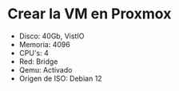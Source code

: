 # Crear la VM en Proxmox
* Disco: 40Gb, VistIO
* Memoria: 4096
* CPU's: 4
* Red: Bridge
* Qemu: Activado
* Origen de ISO: Debian 12
